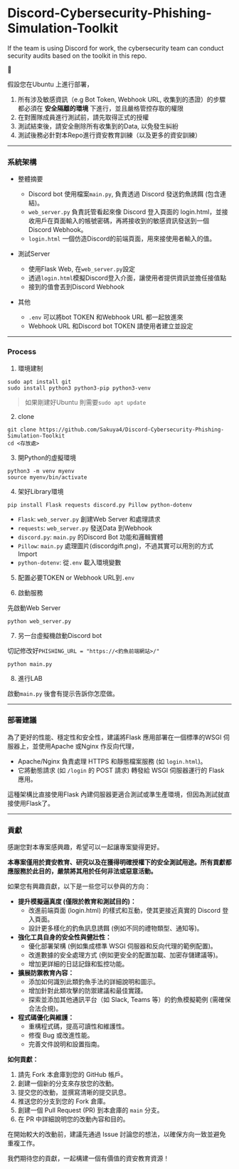 # Discord-Cybersecurity-Phishing-Simulation-Toolkit
If the team is using Discord for work, the cybersecurity team can conduct security audits based on the toolkit in this repo.


📓

假設您在Ubuntu 上進行部署，
  1. 所有涉及敏感資訊（e.g Bot Token, Webhook URL, 收集到的憑證）的步驟都必須在 **安全隔離的環境** 下進行，並且嚴格管控存取的權限
  2. 在對團隊成員進行測試前，請先取得正式的授權
  3. 測試結束後，請安全刪除所有收集到的Data, 以免發生糾紛
  4. 測試後務必針對本Repo進行資安教育訓練（以及更多的資安訓練）




---
### 系統架構

- 整體摘要
  - Discord bot 使用檔案`main.py`, 負責透過 Discord 發送釣魚誘餌 (包含連結)。
  - `web_server.py` 負責託管看起來像 Discord 登入頁面的 login.html，並接收用戶在頁面輸入的帳號密碼，再將接收到的敏感資訊發送到一個 Discord Webhook。
  - `login.html` 一個仿造Discord的前端頁面，用來接使用者輸入的值。

- 測試Server
  - 使用Flask Web, 在`web_server.py`設定
  - 透過`login.html`模擬Discord登入介面，讓使用者提供資訊並擔任接值點
  - 接到的值會丟到Discord Webhook

- 其他
  - `.env` 可以將bot TOKEN 和Webhook URL 都一起放進來
  - Webhook URL 和Discord bot TOKEN 請使用者建立並設定
---
### Process

1. 環境建制

```
sudo apt install git
sudo install python3 python3-pip python3-venv
```
> 如果剛建好Ubuntu 則需要`sudo apt update`

2. clone
```
git clone https://github.com/Sakuya4/Discord-Cybersecurity-Phishing-Simulation-Toolkit
cd <存放處>
``` 

3. 開Python的虛擬環境
```
python3 -m venv myenv
source myenv/bin/activate
```

4. 架好Library環境
```
pip install Flask requests discord.py Pillow python-dotenv
```
  - `Flask`: `web_server.py` 創建Web Server 和處理請求
  - `requests`: `web_server.py` 發送Data 到Webhook
  - `discord.py`: `main.py` 的Discord Bot 功能和邏輯實體
  - `Pillow`: `main.py` 處理圖片(discordgift.png)，不過其實可以用別的方式Import
  - `python-dotenv`: 從`.env` 載入環境變數

5. 配置必要TOKEN or Webhook URL到`.env`

6. 啟動服務
   
先啟動Web Server
```
python web_server.py
```
7. 另一台虛擬機啟動Discord bot
   
切記修改好`PHISHING_URL = "https://<釣魚前端網站>/"`
```
python main.py
```

8. 進行LAB

啟動`main.py` 後會有提示告訴你怎麼做。


---
### 部署建議

為了更好的性能、穩定性和安全性，建議將Flask 應用部署在一個標準的WSGI 伺服器上，並使用Apache 或Nginx 作反向代理，

- Apache/Nginx 負責處理 HTTPS 和靜態檔案服務 (如 `login.html`)。
- 它將動態請求 (如 `/login` 的 POST 請求) 轉發給 WSGI 伺服器運行的 Flask 應用。

這種架構比直接使用Flask 內建伺服器更適合測試或準生產環境，但因為測試就直接使用Flask了。


---
### 貢獻

感謝您對本專案感興趣，希望可以一起讓專案變得更好。

**本專案僅用於資安教育、研究以及在獲得明確授權下的安全測試用途。所有貢獻都應服務於此目的，嚴禁將其用於任何非法或惡意活動。**

如果您有興趣貢獻，以下是一些您可以參與的方向：

* **提升模擬逼真度 (僅限於教育和測試目的)：**
    * 改進前端頁面 (login.html) 的樣式和互動，使其更接近真實的 Discord 登入頁面。
    * 設計更多樣化的釣魚訊息誘餌 (例如不同的禮物類型、通知等)。
* **強化工具自身的安全性與健壯性：**
    * 優化部署架構 (例如集成標準 WSGI 伺服器和反向代理的範例配置)。
    * 改進數據的安全處理方式 (例如更安全的配置加載、加密存儲建議等)。
    * 增加更詳細的日誌記錄和監控功能。
* **擴展防禦教育內容：**
    * 添加如何識別此類釣魚手法的詳細說明和圖示。
    * 增加針對此類攻擊的防禦建議和最佳實踐。
    * 探索並添加其他通訊平台（如 Slack, Teams 等）的釣魚模擬範例 (需確保合法合規)。
* **程式碼優化與維護：**
    * 重構程式碼，提高可讀性和維護性。
    * 修復 Bug 或改進性能。
    * 完善文件說明和設置指南。

**如何貢獻：**

1.  請先 Fork 本倉庫到您的 GitHub 帳戶。
2.  創建一個新的分支來存放您的改動。
3.  提交您的改動，並撰寫清晰的提交訊息。
4.  推送您的分支到您的 Fork 倉庫。
5.  創建一個 Pull Request (PR) 到本倉庫的 `main` 分支。
6.  在 PR 中詳細說明您的改動內容和目的。

在開始較大的改動前，建議先通過 Issue 討論您的想法，以確保方向一致並避免重複工作。

我們期待您的貢獻，一起構建一個有價值的資安教育資源！
